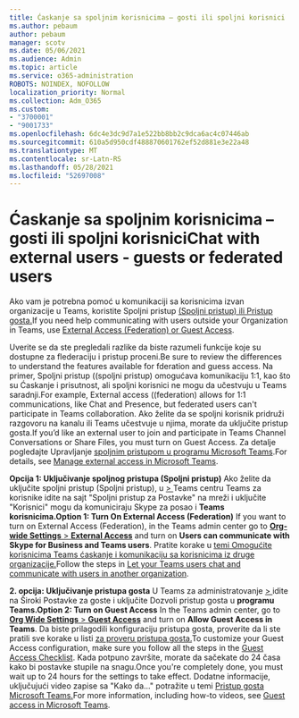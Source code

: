 ```yaml
---
title: Ćaskanje sa spoljnim korisnicima – gosti ili spoljni korisnici
ms.author: pebaum
author: pebaum
manager: scotv
ms.date: 05/06/2021
ms.audience: Admin
ms.topic: article
ms.service: o365-administration
ROBOTS: NOINDEX, NOFOLLOW
localization_priority: Normal
ms.collection: Adm_O365
ms.custom:
- "3700001"
- "9001733"
ms.openlocfilehash: 6dc4e3dc9d7a1e522bb8bb2c9dca6ac4c07446ab
ms.sourcegitcommit: 610a5d950cdf488870601762ef52d881e3e22a48
ms.translationtype: MT
ms.contentlocale: sr-Latn-RS
ms.lasthandoff: 05/28/2021
ms.locfileid: "52697008"
---
```

# <a name="chat-with-external-users---guests-or-federated-users"></a><span data-ttu-id="86887-102">Ćaskanje sa spoljnim korisnicima – gosti ili spoljni korisnici</span><span class="sxs-lookup"><span data-stu-id="86887-102">Chat with external users - guests or federated users</span></span>

<span data-ttu-id="86887-103">Ako vam je potrebna pomoć u komunikaciji sa korisnicima izvan organizacije u Teams, koristite Spoljni pristup [(Spoljni pristup) ili Pristup gosta.](/microsoftteams/manage-external-access#external-access-vs-guest-access)</span><span class="sxs-lookup"><span data-stu-id="86887-103">If you need help communicating with users outside your Organization in Teams, use [External Access (Federation) or Guest Access](/microsoftteams/manage-external-access#external-access-vs-guest-access).</span></span>

<span data-ttu-id="86887-104">Uverite se da ste pregledali razlike da biste razumeli funkcije koje su dostupne za flederaciju i pristup proceni.</span><span class="sxs-lookup"><span data-stu-id="86887-104">Be sure to review the differences to understand the features available for fderation and guess access.</span></span> <span data-ttu-id="86887-105">Na primer, Spoljni pristup ((spoljni pristup) omogućava komunikaciju 1:1, kao što su Ćaskanje i prisutnost, ali spoljni korisnici ne mogu da učestvuju u Teams saradnji.</span><span class="sxs-lookup"><span data-stu-id="86887-105">For example, External access ((federation) allows for 1:1 communications, like Chat and Presence, but federated users can't participate in Teams collaboration.</span></span> <span data-ttu-id="86887-106">Ako želite da se spoljni korisnik pridruži razgovoru na kanalu ili Teams učestvuje u njima, morate da uključite pristup gosta.</span><span class="sxs-lookup"><span data-stu-id="86887-106">If you’d like an external user to join and participate in Teams Channel Conversations or Share Files, you must turn on Guest Access.</span></span> <span data-ttu-id="86887-107">Za detalje pogledajte Upravljanje [spoljnim pristupom u programu Microsoft Teams](/microsoftteams/manage-external-access#external-access-vs-guest-access).</span><span class="sxs-lookup"><span data-stu-id="86887-107">For details, see [Manage external access in Microsoft Teams](/microsoftteams/manage-external-access#external-access-vs-guest-access).</span></span>

<span data-ttu-id="86887-108">**Opcija 1: Uključivanje spoljnog pristupa (Spoljni pristup)** Ako želite da uključite spoljni pristup (Spoljni pristup), u [   > ](https://admin.teams.microsoft.com/company-wide-settings/external-communications) Teams centru Teams za korisnike idite na sajt "Spoljni pristup za Postavke" na mreži i uključite "Korisnici" mogu da komuniciraju Skype za posao i **Teams korisnicima.**</span><span class="sxs-lookup"><span data-stu-id="86887-108">**Option 1: Turn On External Access (Federation)** If you want to turn on External Access (Federation), in the Teams admin center go to [**Org-wide Settings** > **External Access**](https://admin.teams.microsoft.com/company-wide-settings/external-communications) and turn on **Users can communicate with Skype for Business and Teams users**.</span></span> <span data-ttu-id="86887-109">Pratite korake u [temi Omogućite korisnicima Teams ćaskanje i komunikaciju sa korisnicima iz druge organizacije.](/microsoftteams/manage-external-access#let-your-teams-users-chat-and-communicate-with-users-in-another-organization)</span><span class="sxs-lookup"><span data-stu-id="86887-109">Follow the steps in [Let your Teams users chat and communicate with users in another organization](/microsoftteams/manage-external-access#let-your-teams-users-chat-and-communicate-with-users-in-another-organization).</span></span>

<span data-ttu-id="86887-110">**2. opcija: Uključivanje pristupa gosta** U Teams za administratovanje [   > ](https://admin.teams.microsoft.com/company-wide-settings/guest-configuration) idite na Široki Postavke za goste i uključite Dozvoli pristup gosta u **programu Teams.**</span><span class="sxs-lookup"><span data-stu-id="86887-110">**Option 2: Turn on Guest Access** In the Teams admin center, go to [**Org Wide Settings** > **Guest Access**](https://admin.teams.microsoft.com/company-wide-settings/guest-configuration) and turn on **Allow Guest Access in Teams**.</span></span> <span data-ttu-id="86887-111">Da biste prilagodili konfiguraciju pristupa gosta, proverite da li ste pratili sve korake u listi [za proveru pristupa gosta.](/microsoftteams/guest-access-checklist)</span><span class="sxs-lookup"><span data-stu-id="86887-111">To customize your Guest Access configuration, make sure you follow all the steps in the [Guest Access Checklist](/microsoftteams/guest-access-checklist).</span></span> <span data-ttu-id="86887-112">Kada potpuno završite, morate da sačekate do 24 časa kako bi postavke stupile na snagu.</span><span class="sxs-lookup"><span data-stu-id="86887-112">Once you're completely done, you must wait up to 24 hours for the settings to take effect.</span></span> <span data-ttu-id="86887-113">Dodatne informacije, uključujući video zapise sa "Kako da..." potražite u temi [Pristup gosta Microsoft Teams.](/microsoftteams/guest-access)</span><span class="sxs-lookup"><span data-stu-id="86887-113">For more information, including how-to videos, see [Guest access in Microsoft Teams](/microsoftteams/guest-access).</span></span>
